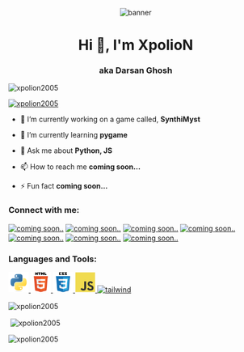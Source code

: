 <p align = "center">
<img src="https://user-images.githubusercontent.com/69487958/129805905-168fd73e-1d25-42fe-ac49-e757a584c338.gif" alt="banner">
</p>

<h1 align="center">Hi 👋, I'm XpolioN</h1>
<h3 align="center">aka Darsan Ghosh</h3>

<p align="left"> <img src="https://komarev.com/ghpvc/?username=xpolion2005&label=Profile%20views&color=23e781&style=flat-square" alt="xpolion2005" /> </p>

<p align="left"> <a href="https://github.com/ryo-ma/github-profile-trophy"><img src="https://github-profile-trophy.vercel.app/?username=xpolion2005" alt="xpolion2005" /></a> </p>

- 🔭 I’m currently working on a game called, **SynthiMyst**

- 🌱 I’m currently learning **pygame**

- 💬 Ask me about **Python, JS**

- 📫 How to reach me **coming soon...**

- ⚡ Fun fact **coming soon...**

<h3 align="left">Connect with me:</h3>
<p align="left">
<a href="https://codepen.io/coming soon.." target="blank"><img align="center" src="https://raw.githubusercontent.com/rahuldkjain/github-profile-readme-generator/master/src/images/icons/Social/codepen.svg" alt="coming soon.." height="30" width="40" /></a>
<a href="https://linkedin.com/in/coming soon.." target="blank"><img align="center" src="https://raw.githubusercontent.com/rahuldkjain/github-profile-readme-generator/master/src/images/icons/Social/linked-in-alt.svg" alt="coming soon.." height="30" width="40" /></a>
<a href="https://stackoverflow.com/users/coming soon.." target="blank"><img align="center" src="https://raw.githubusercontent.com/rahuldkjain/github-profile-readme-generator/master/src/images/icons/Social/stack-overflow.svg" alt="coming soon.." height="30" width="40" /></a>
<a href="https://instagram.com/coming soon.." target="blank"><img align="center" src="https://raw.githubusercontent.com/rahuldkjain/github-profile-readme-generator/master/src/images/icons/Social/instagram.svg" alt="coming soon.." height="30" width="40" /></a>
<a href="https://www.youtube.com/c/coming soon.." target="blank"><img align="center" src="https://raw.githubusercontent.com/rahuldkjain/github-profile-readme-generator/master/src/images/icons/Social/youtube.svg" alt="coming soon.." height="30" width="40" /></a>
<a href="https://www.leetcode.com/coming soon.." target="blank"><img align="center" src="https://raw.githubusercontent.com/rahuldkjain/github-profile-readme-generator/master/src/images/icons/Social/leet-code.svg" alt="coming soon.." height="30" width="40" /></a>
<a href="https://discord.gg/coming soon.." target="blank"><img align="center" src="https://raw.githubusercontent.com/rahuldkjain/github-profile-readme-generator/master/src/images/icons/Social/discord.svg" alt="coming soon.." height="30" width="40" /></a>
</p>

<h3 align="left">Languages and Tools:</h3>
<p align="left"><a href="https://www.python.org" target="_blank" rel="noreferrer"> <img src="https://raw.githubusercontent.com/devicons/devicon/master/icons/python/python-original.svg" alt="python" width="40" height="40"/> </a> <a href="https://www.w3.org/html/" target="_blank" rel="noreferrer"> <img src="https://raw.githubusercontent.com/devicons/devicon/master/icons/html5/html5-original-wordmark.svg" alt="html5" width="40" height="40"/> </a> <a href="https://www.w3schools.com/css/" target="_blank" rel="noreferrer"> <img src="https://raw.githubusercontent.com/devicons/devicon/master/icons/css3/css3-original-wordmark.svg" alt="css3" width="40" height="40"/> </a>  <a href="https://developer.mozilla.org/en-US/docs/Web/JavaScript" target="_blank" rel="noreferrer"> <img src="https://raw.githubusercontent.com/devicons/devicon/master/icons/javascript/javascript-original.svg" alt="javascript" width="40" height="40"/> </a> <a href="https://tailwindcss.com/" target="_blank" rel="noreferrer"> <img src="https://www.vectorlogo.zone/logos/tailwindcss/tailwindcss-icon.svg" alt="tailwind" width="40" height="40"/> </a> </p>

<p><img align="center" src="https://github-readme-stats.vercel.app/api/top-langs?username=xpolion2005&show_icons=true&theme=onedark&hide_border=true&locale=en&layout=compact" alt="xpolion2005" /></p>

<p>&nbsp;<img align="center" src="https://github-readme-stats.vercel.app/api?username=xpolion2005&show_icons=true&theme=onedark&hide_border=true&locale=en" alt="xpolion2005" /></p>

<p><img align="center" src="https://github-readme-streak-stats.herokuapp.com/?user=xpolion2005&theme=dark" alt="xpolion2005" /></p>

